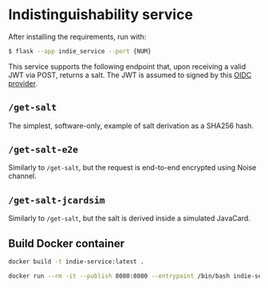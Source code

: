 # Indistinguishability service

After installing the requirements, run with:
```bash
$ flask --app indie_service --port {NUM}
```

This service supports the following endpoint that, upon receiving a valid JWT via POST, returns a salt.
The JWT is assumed to signed by this [OIDC provider](https://github.com/crocs-muni/indie-oidc-provider).

## `/get-salt`

The simplest, software-only, example of salt derivation as a SHA256 hash.

## `/get-salt-e2e`

Similarly to `/get-salt`, but the request is end-to-end encrypted using Noise channel.

## `/get-salt-jcardsim`

Similarly to `/get-salt`, but the salt is derived inside a simulated JavaCard.

## Build Docker container

```bash
docker build -t indie-service:latest .
```

```bash
docker run --rm -it --publish 8080:8080 --entrypoint /bin/bash indie-service:latest
```
